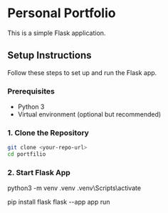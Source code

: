 # Personal Portfolio

This is a simple Flask application.

## Setup Instructions

Follow these steps to set up and run the Flask app.

### Prerequisites

- Python 3
- Virtual environment (optional but recommended)

### 1. Clone the Repository

```bash
git clone <your-repo-url>
cd portfilio
```
### 2. Start Flask App

python3 -m venv .venv
.venv\Scripts\activate

pip install flask
flask --app app run
